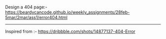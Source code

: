 Design a 404 page:- https://beardycancode.github.io/weekly_assignments/28feb-5mar/2mar/ass1/error404.html


-----------------------------------------------------------------------------------------------------------------------------------------------------------------------------------------
Inspired from :- https://dribbble.com/shots/14877137-404-Error

